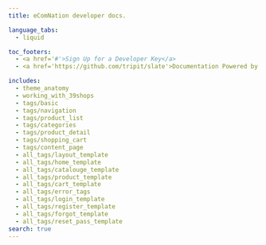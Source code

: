 ```yaml
---
title: eComNation developer docs.

language_tabs:
  - liquid

toc_footers:
  - <a href='#'>Sign Up for a Developer Key</a>
  - <a href='https://github.com/tripit/slate'>Documentation Powered by Slate</a>

includes:
  - theme_anatomy
  - working_with_39shops
  - tags/basic
  - tags/navigation
  - tags/product_list
  - tags/categories
  - tags/product_detail
  - tags/shopping_cart
  - tags/content_page
  - all_tags/layout_template
  - all_tags/home_template
  - all_tags/catalouge_template
  - all_tags/product_template
  - all_tags/cart_template
  - all_tags/error_tags
  - all_tags/login_template
  - all_tags/register_template
  - all_tags/forgot_template
  - all_tags/reset_pass_template
search: true
---
```



